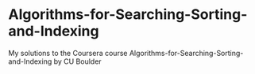 # Algorithms-for-Searching-Sorting-and-Indexing
My solutions to the Coursera course Algorithms-for-Searching-Sorting-and-Indexing by CU Boulder


